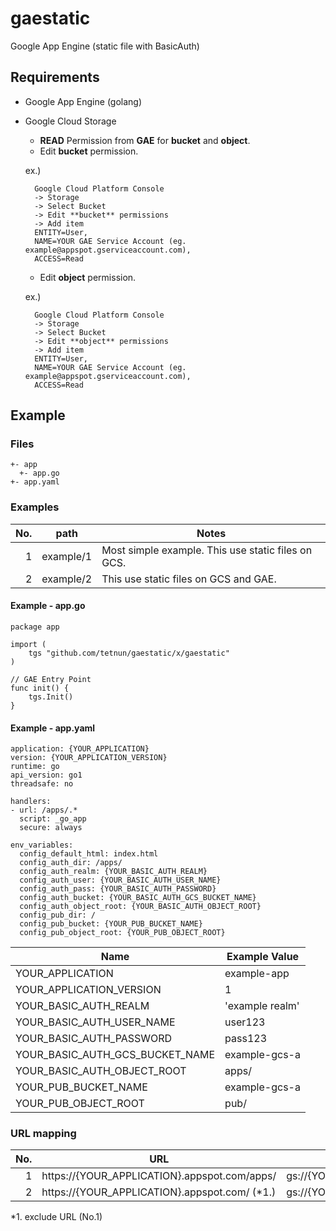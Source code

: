 # gaestatic
Google App Engine (static file with BasicAuth)

## Requirements

* Google App Engine (golang)
* Google Cloud Storage
    * **READ** Permission from **GAE** for **bucket** and **object**.
    * Edit **bucket** permission.

    ex.)
    
        Google Cloud Platform Console
        -> Storage
        -> Select Bucket
        -> Edit **bucket** permissions
        -> Add item
        ENTITY=User,
        NAME=YOUR GAE Service Account (eg. example@appspot.gserviceaccount.com),
        ACCESS=Read
        
    * Edit **object** permission.

    ex.)
    
        Google Cloud Platform Console
        -> Storage
        -> Select Bucket
        -> Edit **object** permissions
        -> Add item
        ENTITY=User,
        NAME=YOUR GAE Service Account (eg. example@appspot.gserviceaccount.com),
        ACCESS=Read
        
    
## Example

### Files

```
+- app
  +- app.go
+- app.yaml
```

### Examples

| No. | path | Notes |
| --: | --- | --- |
| 1 | example/1 | Most simple example. This use static files on GCS. | 
| 2 | example/2 | This use static files on GCS and GAE. |

#### Example - app.go

```
package app

import (
    tgs "github.com/tetnun/gaestatic/x/gaestatic"
)

// GAE Entry Point
func init() {
    tgs.Init()
}
```

#### Example - app.yaml

```
application: {YOUR_APPLICATION}
version: {YOUR_APPLICATION_VERSION}
runtime: go
api_version: go1
threadsafe: no

handlers:
- url: /apps/.*
  script: _go_app
  secure: always

env_variables:
  config_default_html: index.html
  config_auth_dir: /apps/
  config_auth_realm: {YOUR_BASIC_AUTH_REALM}
  config_auth_user: {YOUR_BASIC_AUTH_USER_NAME}
  config_auth_pass: {YOUR_BASIC_AUTH_PASSWORD}
  config_auth_bucket: {YOUR_BASIC_AUTH_GCS_BUCKET_NAME}
  config_auth_object_root: {YOUR_BASIC_AUTH_OBJECT_ROOT}
  config_pub_dir: /
  config_pub_bucket: {YOUR_PUB_BUCKET_NAME}
  config_pub_object_root: {YOUR_PUB_OBJECT_ROOT}
```

| Name | Example Value |
| --- | --- |
| YOUR_APPLICATION | example-app |
| YOUR_APPLICATION_VERSION | 1 |
| YOUR_BASIC_AUTH_REALM | 'example realm' |
| YOUR_BASIC_AUTH_USER_NAME | user123 |
| YOUR_BASIC_AUTH_PASSWORD | pass123 |
| YOUR_BASIC_AUTH_GCS_BUCKET_NAME | example-gcs-a |
| YOUR_BASIC_AUTH_OBJECT_ROOT | apps/ |
| YOUR_PUB_BUCKET_NAME | example-gcs-a |
| YOUR_PUB_OBJECT_ROOT | pub/ |

### URL mapping

| No.| URL | Local Location |
| --: | --- | --- |
| 1 | https://{YOUR_APPLICATION}.appspot.com/apps/ | gs://{YOUR_BASIC_AUTH_GCS_BUCKET_NAME}/{YOUR_BASIC_AUTH_OBJECT_ROOT} |
| 2 | https://{YOUR_APPLICATION}.appspot.com/ (\*1.)| gs://{YOUR_PUB_BUCKET_NAME}/{YOUR_PUB_OBJECT_ROOT} |

*1. exclude URL (No.1)




